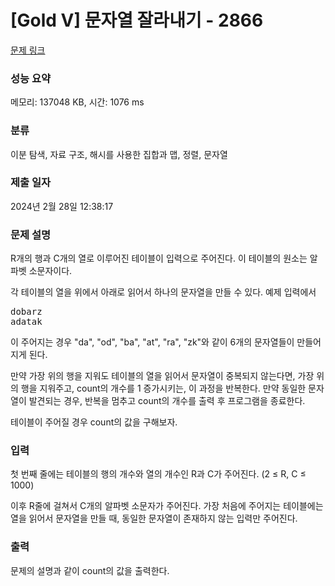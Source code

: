 # [Gold V] 문자열 잘라내기 - 2866 

[문제 링크](https://www.acmicpc.net/problem/2866) 

### 성능 요약

메모리: 137048 KB, 시간: 1076 ms

### 분류

이분 탐색, 자료 구조, 해시를 사용한 집합과 맵, 정렬, 문자열

### 제출 일자

2024년 2월 28일 12:38:17

### 문제 설명

<p>R개의 행과 C개의 열로 이루어진 테이블이 입력으로 주어진다. 이 테이블의 원소는 알파벳 소문자이다.</p>

<p>각 테이블의 열을 위에서 아래로 읽어서 하나의 문자열을 만들 수 있다. 예제 입력에서</p>

<pre>dobarz
adatak</pre>

<p>이 주어지는 경우 "da", "od", "ba", "at", "ra", "zk"와 같이 6개의 문자열들이 만들어지게 된다.</p>

<p>만약 가장 위의 행을 지워도 테이블의 열을 읽어서 문자열이 중복되지 않는다면, 가장 위의 행을 지워주고, count의 개수를 1 증가시키는, 이 과정을 반복한다. 만약 동일한 문자열이 발견되는 경우, 반복을 멈추고 count의 개수를 출력 후 프로그램을 종료한다.</p>

<p>테이블이 주어질 경우 count의 값을 구해보자.</p>

### 입력 

 <p>첫 번째 줄에는 테이블의 행의 개수와 열의 개수인 R과 C가 주어진다. (2 ≤ R, C ≤ 1000)</p>

<p>이후 R줄에 걸쳐서 C개의 알파벳 소문자가 주어진다. 가장 처음에 주어지는 테이블에는 열을 읽어서 문자열을 만들 때, 동일한 문자열이 존재하지 않는 입력만 주어진다.</p>

### 출력 

 <p>문제의 설명과 같이 count의 값을 출력한다.</p>

